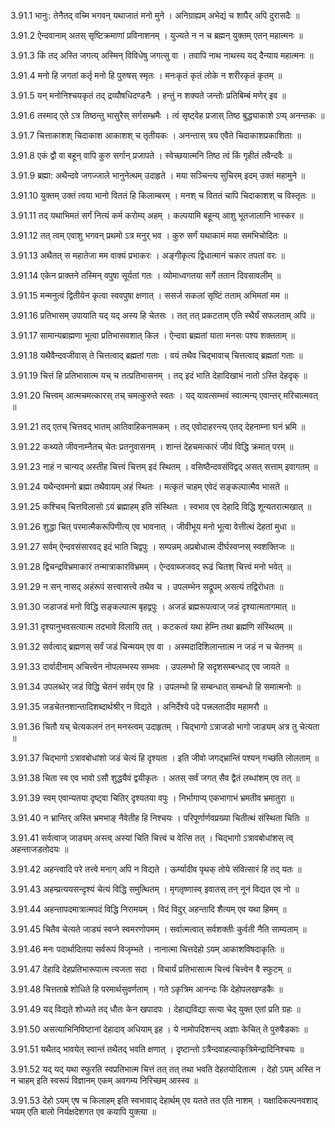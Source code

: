 3.91.1
भानुः:
तेनैतद् वच्मि भगवन् यथाजातं मनो मुने ।
अनिग्राह्यम् अभेद्यं च शापैर् अपि दुरासदैः ॥


3.91.2
ऐन्दवानाम् अतस् सृष्टिक्रमाणां प्रविनाशनम् ।
युज्यते न न च ब्रह्मन् युक्तम् एतन् महात्मनः ॥


3.91.3
किं तद् अस्ति जगत्य् अस्मिन् विविधेषु जगत्सु वा ।
तवापि नाथ नाथस्य यद् दैन्याय महात्मनः ॥


3.91.4
मनो हि जगतां कर्तृ मनो हि पुरुषस् स्मृतः ।
मनःकृतं कृतं लोके न शरीरकृतं कृतम् ॥


3.91.5
यन् मनोनिश्चयकृतं तद् द्रव्यौषधिदण्डनैः ।
हन्तुं न शक्यते जन्तोः प्रतिबिम्बं मणेर् इव ॥


3.91.6
तस्माद् एते ऽत्र तिष्ठन्तु भासुरैस् सर्गसम्भ्रमैः ।
त्वं सृष्ट्वेह प्रजास् तिष्ठ बुद्ध्याकाशे ऽप्य् अनन्तकः ॥


3.91.7
चित्ताकाशश् चिदाकाश आकाशश् च तृतीयकः ।
अनन्तास् त्रय एवैते चिदाकाशप्रकाशिताः ॥


3.91.8
एकं द्वौ वा बहून् वापि कुरु सर्गान् प्रजापते ।
स्वेच्छयात्मनि तिष्ठ त्वं किं गृहीतं तवैन्दवैः ॥


3.91.9
ब्रह्मा:
अथैन्दवे जगज्जाले भानुनेत्थम् उदाहृते ।
मया सञ्चिन्त्य सुचिरम् इदम् उक्तं महामुने ॥


3.91.10
युक्तम् उक्तं त्वया भानो विततं हि किलाम्बरम् ।
मनश् च विततं चापि चिदाकाशश् च विस्तृतः ॥


3.91.11
तद् यथाभिमतं सर्गं नित्यं कर्म करोम्य् अहम् ।
कल्पयामि बहून्य् आशु भूतजालानि भास्कर ॥


3.91.12
तत् त्वम् एवाशु भगवन् प्रथमो ऽत्र मनुर् भव ।
कुरु सर्गं यथाकामं मया समभिचोदितः ॥


3.91.13
अथैतत् स महातेजा मम वाक्यं प्रभाकरः ।
अङ्गीकृत्य द्विधात्मानं चकार तपतां वरः ॥


3.91.14
एकेन प्राक्तने तस्मिन् वपुषा सूर्यतां गतः ।
व्योमाध्वगतया सर्गे ततान दिवसावलीम् ॥


3.91.15
मन्मनुत्वं द्वितीयेन कृत्वा स्ववपुषा क्षणात् ।
ससर्ज सकलां सृष्टिं तताम् अभिमतां मम ॥


3.91.16
प्रतिभासम् उपायाति यद् यद् अस्य हि चेतसः ।
तत् तत् प्रकटताम् एति स्थैर्यं सफलताम् अपि ॥


3.91.17
सामान्यब्राह्मणा भूत्वा प्रतिभासवशात् किल ।
ऐन्दवा ब्रह्मतां याता मनसः पश्य शक्तताम् ॥


3.91.18
यथैवैन्दवजीवास् ते चित्तत्वाद् ब्रह्मतां गताः ।
वयं तथैव चिद्भावाच् चित्तत्वाद् ब्रह्मतां गताः ॥


3.91.19
चित्तं हि प्रतिभासात्म यच् च तत्प्रतिभासनम् ।
तद् इदं भाति देहादिखाभं नातो ऽस्ति देहदृक् ॥


3.91.20
चित्त्वम् आत्मचमत्कारस् तच् चमत्कुरुते स्वतः ।
यद् यावत्सम्भवं स्वात्मन्य् एवान्तर् मरिचात्मवत् ॥


3.91.21
तद् एतच् चित्तवद् भातम् आतिवाहिकनामकम् ।
तद् एवोदाहरन्त्य् एतद् देहनाम्ना घनं भ्रमि ॥


3.91.22
कथ्यते जीवनाम्नैतच् चेतः प्रतनुवासनम् ।
शान्तं देहचमत्कारं जीवं विद्धि क्रमात् परम् ॥


3.91.23
नाहं न चान्यद् अस्तीह चित्त्वं चित्तम् इदं स्थितम् ।
वसिष्ठैन्दवसंविद्वद् असत् सत्ताम् इवागतम् ॥


3.91.24
यथैन्दवमनो ब्रह्मा तथैवायम् अहं स्थितः ।
मत्कृतं चाहम् एवेदं सङ्कल्पात्मैव भासते ॥


3.91.25
कश्चिच् चित्तविलासो ऽयं ब्रह्माहम् इति संस्थितः ।
स्वभाव एव देहादि विद्धि शून्यतरात्मखात् ॥


3.91.26
शुद्धा चित् परमात्मैकरूपिणीत्य् एव भावनात् ।
जीवीभूय मनो भूत्वा वेत्तीत्थं देहतां मुधा ॥


3.91.27
सर्वम् ऐन्दवसंसारवद् इदं भाति चिद्वपुः ।
सम्पन्नम् अप्रबोधात्म दीर्घस्वप्नस् स्वशक्तिजः ॥


3.91.28
द्विचन्द्रविभ्रमाकारं तन्मात्राकारविभ्रमम् ।
ऐन्दवाब्जजवद् रूढं चितश् चित्त्वं मनो भवेत् ॥


3.91.29
न सन् नासद् अहंरूपं सत्त्वासत्त्वे तथैव च ।
उपलम्भेन सद्रूपम् असत्यं तद्विरोधतः ॥


3.91.30
जडाजडं मनो विद्धि सङ्कल्पात्म बृहद्वपुः ।
अजडं ब्रह्मरूपत्वाज् जडं दृश्यात्मतागमात् ॥


3.91.31
दृश्यानुभवसत्यात्म तदभावे विलायि तत् ।
कटकत्वं यथा हेम्नि तथा ब्रह्मणि संस्थितम् ॥


3.91.32
सर्वत्वाद् ब्रह्मणस् सर्वं जडं चिन्मयम् एव वा ।
अस्मदादिशिलान्तात्म न जडं न च चेतनम् ॥


3.91.33
दार्वादीनाम् अचित्त्वेन नोपलम्भस्य सम्भवः ।
उपलम्भो हि सदृशसम्बन्धाद् एव जायते ॥


3.91.34
उपलब्धेर् जडं विद्धि चेतनं सर्वम् एव हि ।
उपलम्भो हि सम्बन्धात् सम्बन्धो हि समात्मनोः ॥


3.91.35
जडचेतनशान्तादिशब्दार्थश्रीर् न विद्यते ।
अनिर्देश्ये पदे पत्त्रलतादीव महामरौ ॥


3.91.36
चितौ यच् चेत्यकलनं तन् मनस्त्वम् उदाहृतम् ।
चिद्भागो ऽत्राजडो भागो जाड्यम् अत्र तु चेत्यता ॥


3.91.37
चिद्भागो ऽत्रावबोधांशो जडं चेत्यं हि दृश्यता ।
इति जीवो जगद्भ्रान्तिं पश्यन् गच्छति लोलताम् ॥


3.91.38
चिता स्व एव भावो ऽसौ शुद्धयैवं द्वयीकृतः ।
अतस् सर्वं जगत् सैव द्वैतं लब्धांशम् एव तत् ॥


3.91.39
स्वम् एवान्यतया दृष्ट्वा चितिर् दृश्यतया वपुः ।
निर्भागाप्य् एकभागाभं भ्रमतीव भ्रमातुरा ॥


3.91.40
न भ्रान्तिर् अस्ति भ्रमभाङ् नैवेतीह हि निश्चयः ।
परिपूर्णार्णवप्रख्या चितीत्थं संस्थिता चितिः ॥


3.91.41
सर्वत्वाज् जाड्यम् अस्त्व् अस्यां चिति चित्त्वं च वेत्सि तत् ।
चिद्भागो ऽत्रावबोधांशस् त्व् अहन्ताजडतोदयः ॥


3.91.42
अहन्त्वादि परे तत्त्वे मनाग् अपि न विद्यते ।
ऊर्म्यादीव पृथक् तोये संवित्सारं हि तद् यतः ॥


3.91.43
अहम्प्रत्ययसन्दृश्यं चेत्यं विद्धि समुत्थितम् ।
मृगतृष्णास्व् इवातस् तन् नूनं विद्यत एव नो ॥


3.91.44
अहन्तापदमात्रात्मपदं विद्धि निरामयम् ।
विदं विदुर् अहन्तादि शैत्यम् एव यथा हिमम् ॥


3.91.45
चितैव चेत्यते जाड्यं स्वप्ने स्वमरणोपमम् ।
सर्वात्मत्वात् सर्वशक्तीः कुर्वती नैति साम्यताम् ॥


3.91.46
मनः पदार्थादितया सर्वरूपं विजृम्भते ।
नानात्मा चित्तदेहो ऽयम् आकाशविषदाकृतिः ॥


3.91.47
देहादि देहप्रतिभारूपात्म त्यजता सदा ।
विचार्यं प्रतिभासात्म चित्त्वं चित्त्वेन वै स्फुटम् ॥


3.91.48
चित्तताम्रे शोधिते हि परमार्थसुवर्णताम् ।
गते ऽकृत्रिम आनन्दः किं देहोपलखण्डकैः ॥


3.91.49
यद् विद्यते शोध्यते तद् धौतः केन खपादपः ।
देहाद्यविद्या सत्या चेद् युक्त एतां प्रति ग्रहः ॥


3.91.50
असत्याभिनिविष्टानां देहादाव् अधियाम् इह ।
ये नामोपदिशन्त्य् अज्ञाः केचित् ते पुरुषैडकाः ॥


3.91.51
यथैतद् भावयेत् स्वान्तं तथैतद् भवति क्षणात् ।
दृष्टान्तो ऽत्रैन्दवाहल्याकृत्रिमेन्द्रादिनिश्चयः ॥


3.91.52
यद् यद् यथा स्फुरति स्वप्रतिभात्म चित्तं तत् तत् तथा भवति देहतयोदितात्म ।
देहो ऽयम् अस्ति न न चाहम् इति स्वरूपं विज्ञानम् एकम् अवगम्य निरिच्छम् आस्स्व ॥


3.91.53
देहो ऽयम् एष च किलाहम् इति स्वभावाद् देहार्थम् एव यतते तत एति नाशम् ।
यक्षादिकल्पनवशाद् भयम् एति बालो निर्यक्षदेशगत एव कयापि युक्त्या ॥

